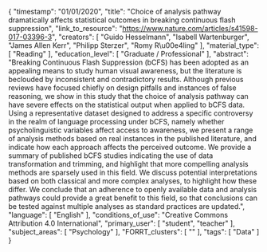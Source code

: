 {
    "timestamp": "01/01/2020",
    "title": "Choice of analysis pathway dramatically affects statistical outcomes in breaking continuous flash suppression",
    "link_to_resource": "https://www.nature.com/articles/s41598-017-03396-3",
    "creators": [
        "Guido Hesselmann",
        "Isabell Wartenburger",
        "James Allen Kerr",
        "Philipp Sterzer",
        "Romy R\u00e4ling"
    ],
    "material_type": [
        "Reading"
    ],
    "education_level": [
        "Graduate / Professional"
    ],
    "abstract": "Breaking Continuous Flash Suppression (bCFS) has been adopted as an appealing means to study human visual awareness, but the literature is beclouded by inconsistent and contradictory results. Although previous reviews have focused chiefly on design pitfalls and instances of false reasoning, we show in this study that the choice of analysis pathway can have severe effects on the statistical output when applied to bCFS data. Using a representative dataset designed to address a specific controversy in the realm of language processing under bCFS, namely whether psycholinguistic variables affect access to awareness, we present a range of analysis methods based on real instances in the published literature, and indicate how each approach affects the perceived outcome. We provide a summary of published bCFS studies indicating the use of data transformation and trimming, and highlight that more compelling analysis methods are sparsely used in this field. We discuss potential interpretations based on both classical and more complex analyses, to highlight how these differ. We conclude that an adherence to openly available data and analysis pathways could provide a great benefit to this field, so that conclusions can be tested against multiple analyses as standard practices are updated.",
    "language": [
        "English"
    ],
    "conditions_of_use": "Creative Commons Attribution 4.0 International",
    "primary_user": [
        "student",
        "teacher"
    ],
    "subject_areas": [
        "Psychology"
    ],
    "FORRT_clusters": [
        ""
    ],
    "tags": [
        "Data"
    ]
}